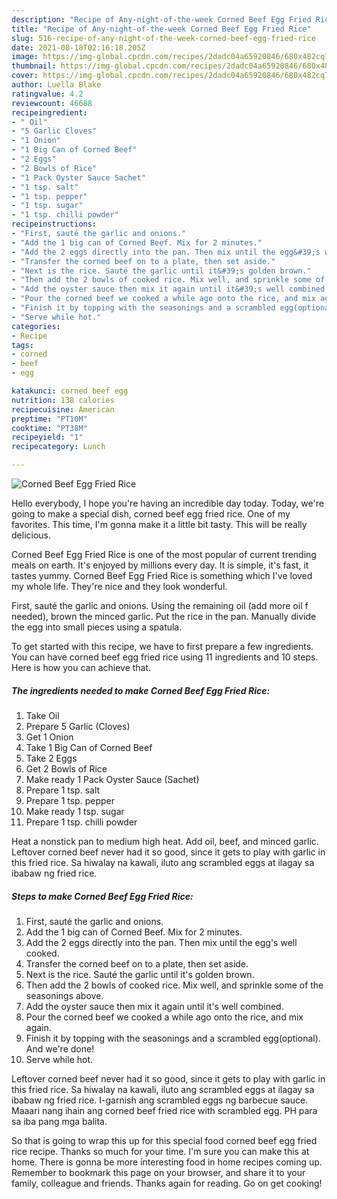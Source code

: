 ```yaml
---
description: "Recipe of Any-night-of-the-week Corned Beef Egg Fried Rice"
title: "Recipe of Any-night-of-the-week Corned Beef Egg Fried Rice"
slug: 516-recipe-of-any-night-of-the-week-corned-beef-egg-fried-rice
date: 2021-08-18T02:16:18.205Z
image: https://img-global.cpcdn.com/recipes/2dadc04a65920846/680x482cq70/corned-beef-egg-fried-rice-recipe-main-photo.jpg
thumbnail: https://img-global.cpcdn.com/recipes/2dadc04a65920846/680x482cq70/corned-beef-egg-fried-rice-recipe-main-photo.jpg
cover: https://img-global.cpcdn.com/recipes/2dadc04a65920846/680x482cq70/corned-beef-egg-fried-rice-recipe-main-photo.jpg
author: Luella Blake
ratingvalue: 4.2
reviewcount: 46688
recipeingredient:
- " Oil"
- "5 Garlic Cloves"
- "1 Onion"
- "1 Big Can of Corned Beef"
- "2 Eggs"
- "2 Bowls of Rice"
- "1 Pack Oyster Sauce Sachet"
- "1 tsp. salt"
- "1 tsp. pepper"
- "1 tsp. sugar"
- "1 tsp. chilli powder"
recipeinstructions:
- "First, sauté the garlic and onions."
- "Add the 1 big can of Corned Beef. Mix for 2 minutes."
- "Add the 2 eggs directly into the pan. Then mix until the egg&#39;s well cooked."
- "Transfer the corned beef on to a plate, then set aside."
- "Next is the rice. Sauté the garlic until it&#39;s golden brown."
- "Then add the 2 bowls of cooked rice. Mix well, and sprinkle some of the seasonings above."
- "Add the oyster sauce then mix it again until it&#39;s well combined."
- "Pour the corned beef we cooked a while ago onto the rice, and mix again."
- "Finish it by topping with the seasonings and a scrambled egg(optional). And we&#39;re done!"
- "Serve while hot."
categories:
- Recipe
tags:
- corned
- beef
- egg

katakunci: corned beef egg 
nutrition: 138 calories
recipecuisine: American
preptime: "PT10M"
cooktime: "PT38M"
recipeyield: "1"
recipecategory: Lunch

---
```



![Corned Beef Egg Fried Rice](https://img-global.cpcdn.com/recipes/2dadc04a65920846/680x482cq70/corned-beef-egg-fried-rice-recipe-main-photo.jpg)

Hello everybody, I hope you're having an incredible day today. Today, we're going to make a special dish, corned beef egg fried rice. One of my favorites. This time, I'm gonna make it a little bit tasty. This will be really delicious.

Corned Beef Egg Fried Rice is one of the most popular of current trending meals on earth. It's enjoyed by millions every day. It is simple, it's fast, it tastes yummy. Corned Beef Egg Fried Rice is something which I've loved my whole life. They're nice and they look wonderful.

First, sauté the garlic and onions. Using the remaining oil (add more oil f needed), brown the minced garlic. Put the rice in the pan. Manually divide the egg into small pieces using a spatula.


To get started with this recipe, we have to first prepare a few ingredients. You can have corned beef egg fried rice using 11 ingredients and 10 steps. Here is how you can achieve that.

<!--inarticleads1-->

##### The ingredients needed to make Corned Beef Egg Fried Rice:

1. Take  Oil
1. Prepare 5 Garlic (Cloves)
1. Get 1 Onion
1. Take 1 Big Can of Corned Beef
1. Take 2 Eggs
1. Get 2 Bowls of Rice
1. Make ready 1 Pack Oyster Sauce (Sachet)
1. Prepare 1 tsp. salt
1. Prepare 1 tsp. pepper
1. Make ready 1 tsp. sugar
1. Prepare 1 tsp. chilli powder


Heat a nonstick pan to medium high heat. Add oil, beef, and minced garlic. Leftover corned beef never had it so good, since it gets to play with garlic in this fried rice. Sa hiwalay na kawali, iluto ang scrambled eggs at ilagay sa ibabaw ng fried rice. 

<!--inarticleads2-->

##### Steps to make Corned Beef Egg Fried Rice:

1. First, sauté the garlic and onions.
1. Add the 1 big can of Corned Beef. Mix for 2 minutes.
1. Add the 2 eggs directly into the pan. Then mix until the egg&#39;s well cooked.
1. Transfer the corned beef on to a plate, then set aside.
1. Next is the rice. Sauté the garlic until it&#39;s golden brown.
1. Then add the 2 bowls of cooked rice. Mix well, and sprinkle some of the seasonings above.
1. Add the oyster sauce then mix it again until it&#39;s well combined.
1. Pour the corned beef we cooked a while ago onto the rice, and mix again.
1. Finish it by topping with the seasonings and a scrambled egg(optional). And we&#39;re done!
1. Serve while hot.


Leftover corned beef never had it so good, since it gets to play with garlic in this fried rice. Sa hiwalay na kawali, iluto ang scrambled eggs at ilagay sa ibabaw ng fried rice. I-garnish ang scrambled eggs ng barbecue sauce. Maaari nang ihain ang corned beef fried rice with scrambled egg. PH para sa iba pang mga balita. 

So that is going to wrap this up for this special food corned beef egg fried rice recipe. Thanks so much for your time. I'm sure you can make this at home. There is gonna be more interesting food in home recipes coming up. Remember to bookmark this page on your browser, and share it to your family, colleague and friends. Thanks again for reading. Go on get cooking!
